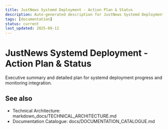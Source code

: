```yaml
---
title: JustNews Systemd Deployment - Action Plan & Status
description: Auto-generated description for JustNews Systemd Deployment - Action Plan & Status
tags: [documentation]
status: current
last_updated: 2025-09-12
---
```


# JustNews Systemd Deployment - Action Plan & Status

Executive summary and detailed plan for systemd deployment progress and monitoring integration.

## See also

- Technical Architecture: markdown_docs/TECHNICAL_ARCHITECTURE.md
- Documentation Catalogue: docs/DOCUMENTATION_CATALOGUE.md
